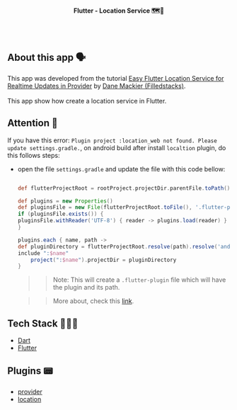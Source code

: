 <!-- header section -->
<p align="center">
  <span><b>Flutter -  Location Service 🗺📍</b></span><br/>
</p>
<!-- header section END -->

<br/>

<!-- show case/gif section -->

<!-- show case/gif section END -->

<br/>

<!-- about app and course section -->

## About this app 🗣

This app was developed from the tutorial [Easy Flutter Location Service for Realtime Updates in Provider](https://www.youtube.com/watch?v=UdBUe_NP-BI&list=PLdTodMosi-BwEwlzjN6EyS1vwGXFo-UlK&index=6) by [Dane Mackier (Filledstacks)](https://www.filledstacks.com/).<br/><br/>
This app show how create a location service in Flutter.

## Attention 🚨

If you have this error: `Plugin project :location_web not found. Please update settings.gradle.`, on android build after install `localtion` plugin, do this follows steps:

- open the file `settings.gradle` and update the file with this code bellow:

  ```gradle

  def flutterProjectRoot = rootProject.projectDir.parentFile.toPath()

  def plugins = new Properties()
  def pluginsFile = new File(flutterProjectRoot.toFile(), '.flutter-plugins')
  if (pluginsFile.exists()) {
  pluginsFile.withReader('UTF-8') { reader -> plugins.load(reader) }
  }

  plugins.each { name, path ->
  def pluginDirectory = flutterProjectRoot.resolve(path).resolve('android').toFile()
  include ":$name"
      project(":$name").projectDir = pluginDirectory
  }

  ```

  > > Note: This will create a `.flutter-plugin` file which will have the plugin and its path.

  > > More about, check this [link](https://stackoverflow.com/questions/62348554/plugin-project-location-web-not-found-please-update-settings-gradle-how-do-i).

## Tech Stack 👩🏾‍💻

- [Dart](https://dart.dev/)
- [Flutter](https://flutter.dev/)

## Plugins 📟

- [provider](https://pub.dev/packages/provider)
- [location](https://pub.dev/packages/location)

<!-- about app and course section END -->
